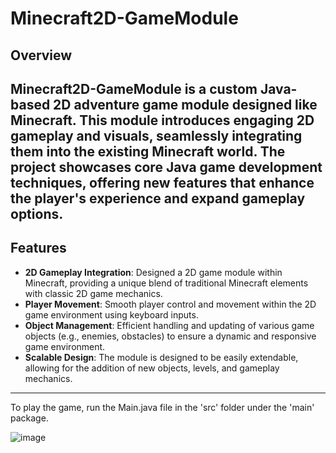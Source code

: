 # Minecraft2D-GameModule

## Overview

**Minecraft2D-GameModule is a custom Java-based 2D adventure game module designed like Minecraft. This module introduces engaging 2D gameplay and visuals, seamlessly integrating them into the existing Minecraft world. The project showcases core Java game development techniques, offering new features that enhance the player's experience and expand gameplay options.**
---
## Features

- **2D Gameplay Integration**: Designed a 2D game module within Minecraft, providing a unique blend of traditional Minecraft elements with classic 2D game mechanics.
- **Player Movement**: Smooth player control and movement within the 2D game environment using keyboard inputs.
- **Object Management**: Efficient handling and updating of various game objects (e.g., enemies, obstacles) to ensure a dynamic and responsive game environment.
- **Scalable Design**: The module is designed to be easily extendable, allowing for the addition of new objects, levels, and gameplay mechanics.
---

To play the game, run the Main.java file in the 'src' folder under the 'main' package.

![image](https://github.com/user-attachments/assets/67ab22bb-5967-44f8-8c95-1c788a19f01c)

